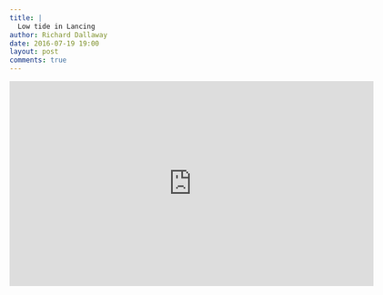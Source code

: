 ```yaml
---
title: |
  Low tide in Lancing
author: Richard Dallaway
date: 2016-07-19 19:00
layout: post
comments: true
---
```


<iframe src="https://player.vimeo.com/video/176045233" width="640" height="360" frameborder="0" webkitallowfullscreen mozallowfullscreen allowfullscreen></iframe>

